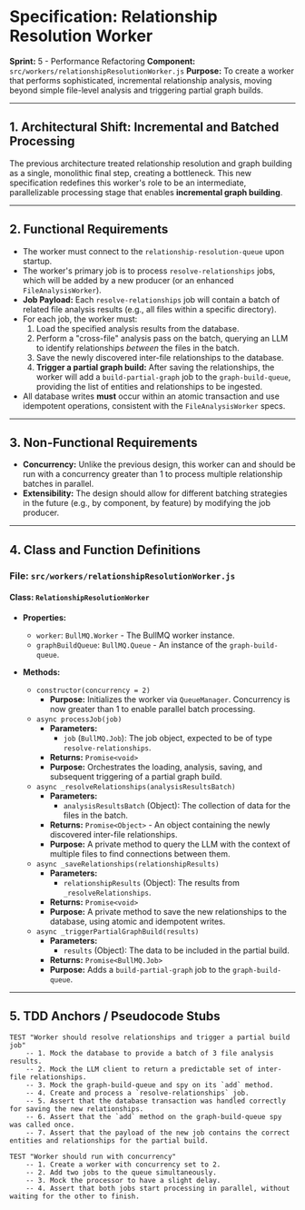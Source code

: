 # Specification: Relationship Resolution Worker

**Sprint:** 5 - Performance Refactoring
**Component:** `src/workers/relationshipResolutionWorker.js`
**Purpose:** To create a worker that performs sophisticated, incremental relationship analysis, moving beyond simple file-level analysis and triggering partial graph builds.

---

## 1. Architectural Shift: Incremental and Batched Processing

The previous architecture treated relationship resolution and graph building as a single, monolithic final step, creating a bottleneck. This new specification redefines this worker's role to be an intermediate, parallelizable processing stage that enables **incremental graph building**.

---

## 2. Functional Requirements

*   The worker must connect to the `relationship-resolution-queue` upon startup.
*   The worker's primary job is to process `resolve-relationships` jobs, which will be added by a new producer (or an enhanced `FileAnalysisWorker`).
*   **Job Payload:** Each `resolve-relationships` job will contain a batch of related file analysis results (e.g., all files within a specific directory).
*   For each job, the worker must:
    1.  Load the specified analysis results from the database.
    2.  Perform a "cross-file" analysis pass on the batch, querying an LLM to identify relationships *between* the files in the batch.
    3.  Save the newly discovered inter-file relationships to the database.
    4.  **Trigger a partial graph build:** After saving the relationships, the worker will add a `build-partial-graph` job to the `graph-build-queue`, providing the list of entities and relationships to be ingested.
*   All database writes **must** occur within an atomic transaction and use idempotent operations, consistent with the `FileAnalysisWorker` specs.

---

## 3. Non-Functional Requirements

*   **Concurrency:** Unlike the previous design, this worker can and should be run with a concurrency greater than 1 to process multiple relationship batches in parallel.
*   **Extensibility:** The design should allow for different batching strategies in the future (e.g., by component, by feature) by modifying the job producer.

---

## 4. Class and Function Definitions

### File: `src/workers/relationshipResolutionWorker.js`

#### **Class: `RelationshipResolutionWorker`**

*   **Properties:**
    *   `worker`: `BullMQ.Worker` - The BullMQ worker instance.
    *   `graphBuildQueue`: `BullMQ.Queue` - An instance of the `graph-build-queue`.

*   **Methods:**
    *   `constructor(concurrency = 2)`
        *   **Purpose:** Initializes the worker via `QueueManager`. Concurrency is now greater than 1 to enable parallel batch processing.
    *   `async processJob(job)`
        *   **Parameters:**
            *   `job` (`BullMQ.Job`): The job object, expected to be of type `resolve-relationships`.
        *   **Returns:** `Promise<void>`
        *   **Purpose:** Orchestrates the loading, analysis, saving, and subsequent triggering of a partial graph build.
    *   `async _resolveRelationships(analysisResultsBatch)`
        *   **Parameters:**
            *   `analysisResultsBatch` (Object): The collection of data for the files in the batch.
        *   **Returns:** `Promise<Object>` - An object containing the newly discovered inter-file relationships.
        *   **Purpose:** A private method to query the LLM with the context of multiple files to find connections between them.
    *   `async _saveRelationships(relationshipResults)`
        *   **Parameters:**
            *   `relationshipResults` (Object): The results from `_resolveRelationships`.
        *   **Returns:** `Promise<void>`
        *   **Purpose:** A private method to save the new relationships to the database, using atomic and idempotent writes.
    *   `async _triggerPartialGraphBuild(results)`
        *   **Parameters:**
            *   `results` (Object): The data to be included in the partial build.
        *   **Returns:** `Promise<BullMQ.Job>`
        *   **Purpose:** Adds a `build-partial-graph` job to the `graph-build-queue`.

---

## 5. TDD Anchors / Pseudocode Stubs

```
TEST "Worker should resolve relationships and trigger a partial build job"
    -- 1. Mock the database to provide a batch of 3 file analysis results.
    -- 2. Mock the LLM client to return a predictable set of inter-file relationships.
    -- 3. Mock the graph-build-queue and spy on its `add` method.
    -- 4. Create and process a `resolve-relationships` job.
    -- 5. Assert that the database transaction was handled correctly for saving the new relationships.
    -- 6. Assert that the `add` method on the graph-build-queue spy was called once.
    -- 7. Assert that the payload of the new job contains the correct entities and relationships for the partial build.

TEST "Worker should run with concurrency"
    -- 1. Create a worker with concurrency set to 2.
    -- 2. Add two jobs to the queue simultaneously.
    -- 3. Mock the processor to have a slight delay.
    -- 4. Assert that both jobs start processing in parallel, without waiting for the other to finish.
